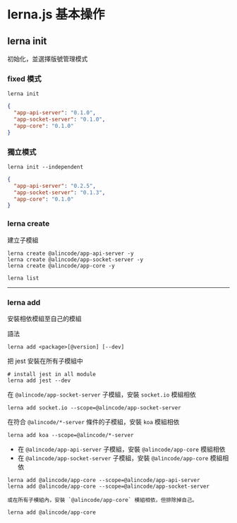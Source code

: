 # lerna.js 基本操作

## lerna init

初始化，並選擇版號管理模式

### fixed 模式

```
lerna init
```

```json
{
  "app-api-server": "0.1.0",
  "app-socket-server": "0.1.0",
  "app-core": "0.1.0"
}
```

### 獨立模式

```
lerna init --independent
```

```json
{
  "app-api-server": "0.2.5",
  "app-socket-server": "0.1.3",
  "app-core": "0.1.0"
}
```

### lerna create

建立子模組

```
lerna create @alincode/app-api-server -y
lerna create @alincode/app-socket-server -y
lerna create @alincode/app-core -y

lerna list
```

---

### lerna add

安裝相依模組至自己的模組

語法

```
lerna add <package>[@version] [--dev]
```

把 jest 安裝在所有子模組中

```
# install jest in all module
lerna add jest --dev
```

在 `@alincode/app-socket-server` 子模組，安裝 `socket.io` 模組相依

```
lerna add socket.io --scope=@alincode/app-socket-server
```

在符合 `@alincode/*-server` 條件的子模組，安裝 `koa` 模組相依

```
lerna add koa --scope=@alincode/*-server
```

- 在 `@alincode/app-api-server` 子模組，安裝 `@alincode/app-core` 模組相依
- 在 `@alincode/app-socket-server` 子模組，安裝 `@alincode/app-core` 模組相依

```
lerna add @alincode/app-core --scope=@alincode/app-api-server
lerna add @alincode/app-core --scope=@alincode/app-socket-server

或在所有子模組內，安裝 `@alincode/app-core` 模組相依，但排除掉自己。

lerna add @alincode/app-core
```
